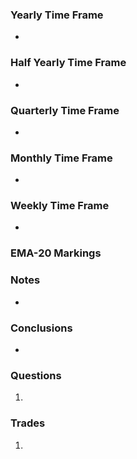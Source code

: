 
### Yearly Time Frame
- 
### Half Yearly Time Frame
- 
### Quarterly Time Frame
- 
### Monthly Time Frame
- 
### Weekly Time Frame
- 
### EMA-20 Markings

### Notes
- 
### **Conclusions**
- 
### **Questions**
1. 
### **Trades**
1. 